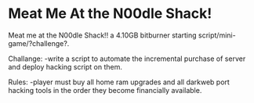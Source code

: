 # Meat Me At the N00dle Shack!
Meat me at the N00dle Shack!!
a 4.10GB bitburner starting script/mini-game/?challenge?.

Challange:
  -write a script to automate the incremental purchase of server and deploy hacking script on them.

Rules:
  -player must buy all home ram upgrades and all darkweb port hacking tools in the order they become financially available.
  

